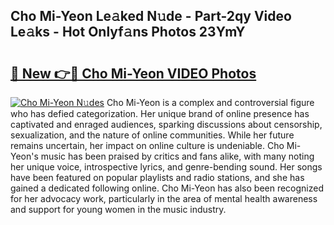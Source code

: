 ## Cho Mi-Yeon Le𝚊ked N𝚞de - Part-2qy Video Le𝚊ks - Hot Onlyf𝚊ns Photos 23YmY

# <h2><a href="http://ab7137.deff.icu/?id=Cho+Mi-Yeon">🔗 New 👉🔴 Cho Mi-Yeon VIDEO Photos</a></h2>

[![Cho Mi-Yeon N𝚞des](https://i.imgur.com/rIISA9y.gif)](http://ab7137.deff.icu/?id=Cho+Mi-Yeon)
Cho Mi-Yeon is a complex and controversial figure who has defied categorization. Her unique brand of online presence has captivated and enraged audiences, sparking discussions about censorship, sexualization, and the nature of online communities. While her future remains uncertain, her impact on online culture is undeniable. Cho Mi-Yeon's music has been praised by critics and fans alike, with many noting her unique voice, introspective lyrics, and genre-bending sound. Her songs have been featured on popular playlists and radio stations, and she has gained a dedicated following online. Cho Mi-Yeon has also been recognized for her advocacy work, particularly in the area of mental health awareness and support for young women in the music industry.
